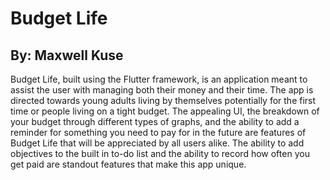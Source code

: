 # Budget Life
## By: Maxwell Kuse


Budget Life, built using the Flutter framework, is an application meant to assist the user with managing both their money and their time. The app is directed towards young adults living by themselves potentially for the first time or people living on a tight budget. The appealing UI, the breakdown of your budget through different types of graphs, and the ability to add a reminder for something you need to pay for in the future are features of Budget Life that will be appreciated by all users alike. The ability to add objectives to the built in to-do list and the ability to record how often you get paid are standout features that make this app unique.
